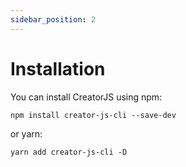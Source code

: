 ```yaml
---
sidebar_position: 2
---
```


# Installation

You can install CreatorJS using npm:

```shell
npm install creator-js-cli --save-dev
```

or yarn:

```shell
yarn add creator-js-cli -D
```
